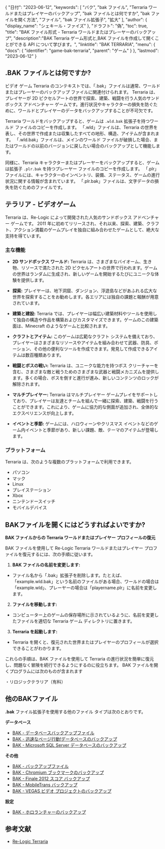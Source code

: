 {
"日付": "2023-06-12",
  "keywords": [
"バク",
"bak ファイル",
"Terraria ワールドまたはプレイヤーのバックアップ",
"bak ファイルとは何ですか",
"bak ファイルを開く方法",
"ファイル",
"bak ファイル拡張子",
"拡大"
],
  "author": {
"display_name": "シェキール・ファイズ"
},
"ドラフト": "偽",
"toc": true,
"title": "BAK ファイル形式 - Terraria ワールドまたはプレーヤーのバックアップ",
  "description":"BAK Terraria ゲーム形式と,BAK ファイルを作成して開くことができる API について学びます。",
"linktitle": "BAK TERRARIA",
  "menu": {
    "docs": {
      "identifier": "game-bak-terraria",
"parent": "ゲーム"
}
},
"lastmod": "2023-06-12"
}

## .BAK ファイルとは何ですか?

ビデオ ゲーム Terraria のコンテキストでは、「.bak」ファイルは通常、ワールドまたはプレーヤーのバックアップ ファイルに関連付けられます。 Terraria は、プレイヤーが 2D ピクセルアートの世界で探索、建築、戦闘を行う人気のサンドボックス アドベンチャー ゲームです。進行状況やキャラクターの損失を防ぐために、ワールドとプレイヤーのデータをバックアップすることが不可欠です。

Terraria ワールドをバックアップすると、ゲームは `.wld.bak` 拡張子を持つワールド ファイルのコピーを作成します。 「.wld」ファイルは、Terraria の世界を表し、その世界で作成または収集したすべての地形、構造、アイテムが含まれます。 「.wld.bak」ファイルは、メインのワールド ファイルが破損した場合、またはワールドの以前のバージョンに戻したい場合のバックアップとして機能します。

同様に、Terraria キャラクターまたはプレーヤーをバックアップすると、ゲームは拡張子 `.plr.bak` を持つプレーヤー ファイルのコピーを作成します。 「.plr」ファイルには、キャラクターのインベントリ、装備、ステータス、ゲームの進行状況に関する情報が含まれています。 「.plr.bak」ファイルは、文字データの損失を防ぐためのファイルです。

## テラリア - ビデオゲーム

Terraria は、Re-Logic によって開発された人気のサンドボックス アドベンチャー ゲームです。 2011 年に初めてリリースされ、それ以来、探索、建築、クラフト、アクション満載のゲームプレイを独自に組み合わせたゲームとして、絶大な支持を得ています。

### 主な機能

- **2D サンドボックス ワールド:** Terraria は、さまざまなバイオーム、生き物、リソースで満たされた 2D ピクセルアートの世界で行われます。ゲームの世界はランダムに生成され、新しいゲームを開始するたびにユニークな体験を提供します。

- **探索:** プレイヤーは、地下洞窟、ダンジョン、浮遊島などがあふれる広大な世界を探索することをお勧めします。各エリアには独自の課題と報酬が用意されています。

- **建築と建設:** Terraria では、プレイヤーは幅広い建築材料やツールを使用して独自の構造や作品を構築およびカスタマイズできます。ゲームのこの建築面は、Minecraft のようなゲームと比較されます。

- **クラフトとアイテム:** このゲームは広範なクラフト システムを備えており、プレイヤーはさまざまなリソースやアイテムを組み合わせて武器、防具、ポーション、その他の便利なツールを作成できます。発見して作成できるアイテムは数百種類あります。

- **戦闘とボスの戦い:** Terraria は、ユニークな能力を持つボス クリーチャーを含む、さまざまな敵と戦うためのさまざまな武器と戦闘メカニズムを提供します。多くの場合、ボスを倒すと進行が進み、新しいコンテンツのロックが解除されます。

- **マルチプレイヤー:** Terraria はマルチプレイヤー ゲームプレイをサポートしており、プレイヤーは友達とチームを組んで一緒に探索、建築、戦闘を行うことができます。これにより、ゲームに協力的な側面が追加され、全体的なエクスペリエンスが向上します。

- **イベントと季節:** ゲームには、ハロウィーンやクリスマス イベントなどのゲーム内イベントと季節があり、新しい課題、敵、テーマのアイテムが登場します。

### プラットフォーム

Terraria は、次のような複数のプラットフォームで利用できます。
- パソコン
- マック
- Linux
- プレイステーション
- Xbox
- ニンテンドースイッチ
- モバイルデバイス

## BAKファイルを開くにはどうすればよいですか?

**BAK ファイルからの Terraria ワールドまたはプレイヤー プロフィールの復元**

BAK ファイルを使用して Re-Logic Terraria ワールドまたはプレイヤー プロファイルを復元するには、次の手順に従います。

1. **BAK ファイルの名前を変更します:**
- ファイル名から「.bak」拡張子を削除します。たとえば、「example.wld.bak」という名前のファイルがある場合、ワールドの場合は「example.wld」、プレーヤーの場合は「playername.plr」に名前を変更します。

2. **ファイルを移動します:**
- コンピューター上のゲームの保存場所に示されているように、名前を変更したファイルを適切な Terraria ゲーム ディレクトリに置きます。

3. **Terraria を起動します:**
- Terraria を開くと、復元された世界またはプレイヤーのプロフィールが選択できることがわかります。

これらの手順は、BAK ファイルを使用して Terraria の進行状況を簡単に復元し、問題なく冒険を続行できるようにするのに役立ちます。 BAK ファイルを開くプログラムには次のものが含まれます

・リロジックテラリア（有料）

## 他のBAKファイル

**.bak** ファイル拡張子を使用する他のファイル タイプは次のとおりです。

**データベース**
- [BAK - データベースバックアップファイル](/ja/database/bak/)
- [BAK - 迅速なページ行動!データベースのバックアップ](/ja/database/bak-act/)
- [BAK - Microsoft SQL Server データベースのバックアップ](/ja/database/bak-sqlserver/)

**その他**
- [BAK - バックアップファイル](/ja/misc/bak-backup/)
- [BAK - Chromium ブックマークのバックアップ](/ja/misc/bak-chromium/)
- [BAK - Finale 2012 スコア バックアップ](/ja/misc/bak-finale/)
- [BAK - MobileTrans バックアップ](/ja/misc/bak-mobiletrans/)
- [BAK - VEGAS ビデオ プロジェクトのバックアップ](/ja/misc/bak-vegas/)

**設定**
- [BAK - ホロランチャーのバックアップ](/ja/settings/bak-holo/)

## 参考文献
* [Re-Logic Terraria](https://terraria.fandom.com/wiki/Re-Logic)
